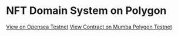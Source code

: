 # NFT Domain System on Polygon
[View on Opensea Testnet](https://testnets.opensea.io/collection/ginger-name-service-v3)
[View Contract on Mumba Polygon Testnet](https://mumbai.polygonscan.com/address/0xb68fF1BCCdfd5B8984A5437e5a00A207611f1693)